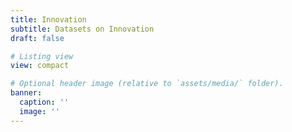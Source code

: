 ```yaml
---
title: Innovation
subtitle: Datasets on Innovation
draft: false

# Listing view
view: compact

# Optional header image (relative to `assets/media/` folder).
banner:
  caption: ''
  image: ''
---
```

